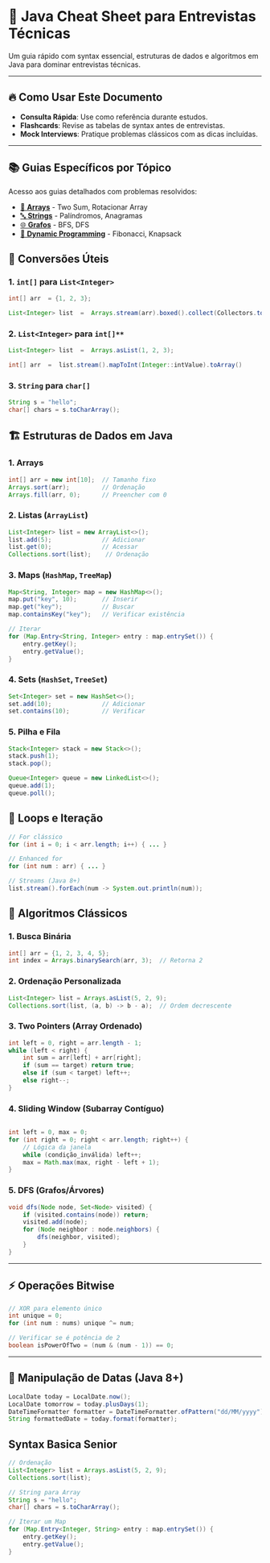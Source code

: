 
# 📘 Java Cheat Sheet para Entrevistas Técnicas

  

Um guia rápido com syntax essencial, estruturas de dados e algoritmos em Java para dominar entrevistas técnicas.

---
## 🔥 **Como Usar Este Documento**

-  **Consulta Rápida**: Use como referência durante estudos.
-  **Flashcards**: Revise as tabelas de syntax antes de entrevistas.
-  **Mock Interviews**: Pratique problemas clássicos com as dicas incluídas. 
---
## 📚 **Guias Específicos por Tópico**
Acesso aos guias detalhados com problemas resolvidos:
- [🔄 **Arrays**](/arrays/README.md) - Two Sum, Rotacionar Array
- [🔤 **Strings**](/strings/README.md) - Palíndromos, Anagramas
- [🌐 **Grafos**](/graphs/README.md) - BFS, DFS
- [🧠 **Dynamic Programming**](/dynamic-programming/README.md) - Fibonacci, Knapsack
  

## 📌 **Conversões Úteis**

### **1. `int[]` para `List<Integer>`**

```java
int[] arr  = {1, 2, 3};

List<Integer> list  =  Arrays.stream(arr).boxed().collect(Collectors.toList());
```

### 2.  `List<Integer>` para `int[]**`
```java
List<Integer> list  =  Arrays.asList(1, 2, 3);

int[] arr  =  list.stream().mapToInt(Integer::intValue).toArray()
```
### **3.  `String`  para  `char[]`**
```java
String s = "hello";
char[] chars = s.toCharArray();
```

## 🏗️  **Estruturas de Dados em Java**
### **1. Arrays**
```java
int[] arr = new int[10];  // Tamanho fixo
Arrays.sort(arr);         // Ordenação
Arrays.fill(arr, 0);      // Preencher com 0
```
### **2. Listas (`ArrayList`)**
```java
List<Integer> list = new ArrayList<>();
list.add(5);              // Adicionar
list.get(0);              // Acessar
Collections.sort(list);    // Ordenação
```
### **3. Maps (`HashMap`,  `TreeMap`)**
```java
Map<String, Integer> map = new HashMap<>();
map.put("key", 10);       // Inserir
map.get("key");           // Buscar
map.containsKey("key");   // Verificar existência

// Iterar
for (Map.Entry<String, Integer> entry : map.entrySet()) {
    entry.getKey();
    entry.getValue();
}
```
### **4. Sets (`HashSet`,  `TreeSet`)**
```java
Set<Integer> set = new HashSet<>();
set.add(10);              // Adicionar
set.contains(10);         // Verificar
```
### **5. Pilha e Fila**
```java
Stack<Integer> stack = new Stack<>();
stack.push(1);
stack.pop();

Queue<Integer> queue = new LinkedList<>();
queue.add(1);
queue.poll();
```
## 🔄  **Loops e Iteração**
```java
// For clássico
for (int i = 0; i < arr.length; i++) { ... }

// Enhanced for
for (int num : arr) { ... }

// Streams (Java 8+)
list.stream().forEach(num -> System.out.println(num));
```
## 🧮  **Algoritmos Clássicos**

### **1. Busca Binária**
```java
int[] arr = {1, 2, 3, 4, 5};
int index = Arrays.binarySearch(arr, 3);  // Retorna 2
```

### **2. Ordenação Personalizada**

```java
List<Integer> list = Arrays.asList(5, 2, 9);
Collections.sort(list, (a, b) -> b - a);  // Ordem decrescente
```
### **3. Two Pointers (Array Ordenado)**
```java
int left = 0, right = arr.length - 1;
while (left < right) {
    int sum = arr[left] + arr[right];
    if (sum == target) return true;
    else if (sum < target) left++;
    else right--;
}
```
### **4. Sliding Window (Subarray Contíguo)**

```java

int left = 0, max = 0;
for (int right = 0; right < arr.length; right++) {
    // Lógica da janela
    while (condição_inválida) left++;
    max = Math.max(max, right - left + 1);
}
```
### **5. DFS (Grafos/Árvores)**

```java
void dfs(Node node, Set<Node> visited) {
    if (visited.contains(node)) return;
    visited.add(node);
    for (Node neighbor : node.neighbors) {
        dfs(neighbor, visited);
    }
}
```
----------

## ⚡  **Operações Bitwise**

```java
// XOR para elemento único
int unique = 0;
for (int num : nums) unique ^= num;

// Verificar se é potência de 2
boolean isPowerOfTwo = (num & (num - 1)) == 0;
```
----------

## 📅  **Manipulação de Datas (Java 8+)**

```java
LocalDate today = LocalDate.now();
LocalDate tomorrow = today.plusDays(1);
DateTimeFormatter formatter = DateTimeFormatter.ofPattern("dd/MM/yyyy");
String formattedDate = today.format(formatter);
```

## **Syntax Basica Senior**
```java
// Ordenação
List<Integer> list = Arrays.asList(5, 2, 9);
Collections.sort(list);  

// String para Array
String s = "hello";
char[] chars = s.toCharArray();  

// Iterar um Map
for (Map.Entry<Integer, String> entry : map.entrySet()) {
    entry.getKey();
    entry.getValue();
}
```